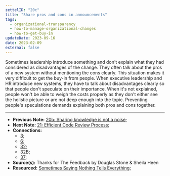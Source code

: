 ```yaml
---
zettelID: "20c"
title: "Share pros and cons in announcements"
tags:
  - organizational-transparency
  - how-to-manage-organizational-changes
  - how-to-get-buy-in
updateDate: 2023-09-16
date: 2023-02-09
external: false
---
```


Sometimes leadership introduce something and don't explain what they had considered as disadvantages of the change. They often talk about the pros of a new system without mentioning the cons clearly. This situation makes it very difficult to get the buy-in from people. When executive leadership and HR introduce new systems, they have to talk about disadvantages clearly so that people don't speculate on their importance. When it's not explained, people won't be able to weigh the costs properly as they don't either see the holistic picture or are not deep enough into the topic. Preventing people's speculations demands explaining both pros and cons together.

---

- **Previous Note:** [20b: Sharing knowledge is not a noise](/notes/20b/);
- **Next Note:** [21: Efficient Code Review Process](/notes/21/);
- **Connections:**
  - [3](/notes/3/);
  - [6](/notes/6/);
  - [32](/notes/32/);
  - [32B](/notes/32b/);
  - [37](/notes/37/);
- **Source(s):** Thanks for The Feedback by Douglas Stone & Sheila Heen
- **Resourced:** [Sometimes Saying Nothing Tells Everything](/sometimes-saying-nothing-tells-everything/);
